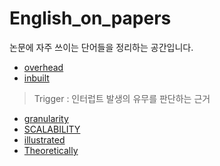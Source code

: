 # English_on_papers
논문에 자주 쓰이는 단어들을 정리하는 공간입니다.
* [overhead](https://search.naver.com/search.naver?sm=tab_hty.top&where=nexearch&query=overhead&oquery=granularity&tqi=hnBiWsprvmsssFGHg0KssssstEV-360635)
* [inbuilt](https://search.naver.com/search.naver?sm=tab_hty.top&where=nexearch&query=inbuilt&oquery=overhead&tqi=hnBiHsprvmZsst1nLRdssssst1w-487034)
> Trigger : 인터럽트 발생의 유무를 판단하는 근거
* [granularity](https://search.naver.com/search.naver?where=nexearch&sm=top_hty&fbm=1&ie=utf8&query=granularity)
* [SCALABILITY](https://search.naver.com/search.naver?where=nexearch&sm=top_hty&fbm=0&ie=utf8&query=SCALABILITY+)
* [illustrated](https://search.naver.com/search.naver?sm=tab_hty.top&where=nexearch&query=illustrated&oquery=SCALABILITY&tqi=hnBxWwprvhGss4hxstKssssss74-175209)
* [Theoretically](https://search.naver.com/search.naver?sm=tab_hty.top&where=nexearch&query=Theoretically&oquery=%EC%9C%84%ED%82%A4%EB%B0%B1%EA%B3%BC&tqi=hnB1Fwp0JXossez0N%2B8ssssssqC-105798)
